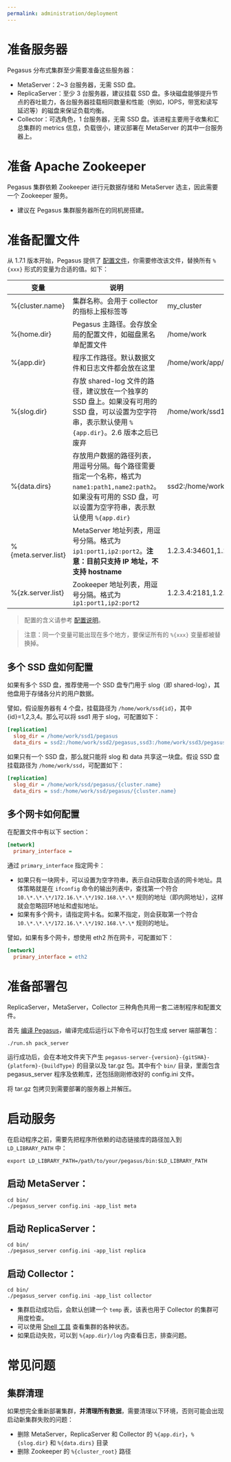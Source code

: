 ```yaml
---
permalink: administration/deployment
---
```


# 准备服务器

Pegasus 分布式集群至少需要准备这些服务器：
* MetaServer：2~3 台服务器，无需 SSD 盘。
* ReplicaServer：至少 3 台服务器，建议挂载 SSD 盘。多块磁盘能够提升节点的吞吐能力，各台服务器挂载相同数量和性能（例如，IOPS，带宽和读写延迟等）的磁盘来保证负载均衡。
* Collector：可选角色，1 台服务器，无需 SSD 盘。该进程主要用于收集和汇总集群的 metrics 信息，负载很小，建议部署在 MetaServer 的其中一台服务器上。

# 准备 Apache Zookeeper

Pegasus 集群依赖 Zookeeper 进行元数据存储和 MetaServer 选主，因此需要一个 Zookeeper 服务。
* 建议在 Pegasus 集群服务器所在的同机房搭建。

# 准备配置文件

从 1.7.1 版本开始，Pegasus 提供了 [配置文件](https://github.com/apache/incubator-pegasus/blob/master/src/server/config.ini)，你需要修改该文件，替换所有 `%{xxx}` 形式的变量为合适的值。如下：

| 变量                 | 说明                                                                                                       | 示例                                                      | 
|---------------------|----------------------------------------------------------------------------------------------------------|-----------------------------------------------------------|
| %{cluster.name}     | 集群名称。会用于 collector 的指标上报标签等                                                                              | my_cluster                                                |
| %{home.dir}         | Pegasus 主路径。会存放全局的配置文件，如磁盘黑名单配置文件                                                                        | /home/work                                                |
| %{app.dir}          | 程序工作路径。默认数据文件和日志文件都会放在这里                                                                                 | /home/work/app/pegasus                                    |
| %{slog.dir}         | 存放 shared-log 文件的路径，建议放在一个独享的 SSD 盘上。如果没有可用的 SSD 盘，可以设置为空字符串，表示默认使用 `%{app.dir}`。2.6 版本之后已废弃             | /home/work/ssd1/pegasus                                   |
| %{data.dirs}        | 存放用户数据的路径列表，用逗号分隔。每个路径需要指定一个名称，格式为 `name1:path1,name2:path2`。如果没有可用的 SSD 盘，可以设置为空字符串，表示默认使用 `%{app.dir}` | ssd2:/home/work/ssd2/pegasus,ssd3:/home/work/ssd3/pegasus |
| %{meta.server.list} | MetaServer 地址列表，用逗号分隔。格式为 `ip1:port1,ip2:port2`。**注意：目前只支持 IP 地址，不支持 hostname**                          | 1.2.3.4:34601,1.2.3.5:34601                               |
| %{zk.server.list}   | Zookeeper 地址列表，用逗号分隔。格式为 `ip1:port1,ip2:port2`                                                           | 1.2.3.4:2181,1.2.3.5:2181                                 |

> 配置的含义请参考 [配置说明](/administration/config)。

> 注意：同一个变量可能出现在多个地方，要保证所有的 `%{xxx}` 变量都被替换掉。

## 多个 SSD 盘如何配置

如果有多个 SSD 盘，推荐使用一个 SSD 盘专门用于 slog（即 shared-log），其他盘用于存储各分片的用户数据。

譬如，假设服务器有 4 个盘，挂载路径为 `/home/work/ssd{id}`，其中 {id}=1,2,3,4。那么可以将 ssd1 用于 slog，可配置如下：
```ini
[replication]
  slog_dir = /home/work/ssd1/pegasus
  data_dirs = ssd2:/home/work/ssd2/pegasus,ssd3:/home/work/ssd3/pegasus,ssd4:/home/work/ssd4/pegasus
```

如果只有一个 SSD 盘，那么就只能将 slog 和 data 共享这一块盘。假设 SSD 盘挂载路径为 `/home/work/ssd`，可配置如下：
```ini
[replication]
  slog_dir = /home/work/ssd/pegasus/{cluster.name}
  data_dirs = ssd:/home/work/ssd/pegasus/{cluster.name}
```

## 多个网卡如何配置

在配置文件中有以下 section：
```ini
[network]
  primary_interface =
```

通过 `primary_interface` 指定网卡：
* 如果只有一块网卡，可以设置为空字符串，表示自动获取合适的网卡地址。具体策略就是在 `ifconfig` 命令的输出列表中，查找第一个符合 `10.\*.\*.\*/172.16.\*.\*/192.168.\*.\*` 规则的地址（即内网地址），这样就会忽略回环地址和虚拟地址。
* 如果有多个网卡，请指定网卡名。如果不指定，则会获取第一个符合 `10.\*.\*.\*/172.16.\*.\*/192.168.\*.\*` 规则的地址。

譬如，如果有多个网卡，想使用 eth2 所在网卡，可配置如下：
```ini
[network]
  primary_interface = eth2
```

# 准备部署包

ReplicaServer，MetaServer，Collector 三种角色共用一套二进制程序和配置文件。

首先 [编译 Pegasus](/overview/compilation)，编译完成后运行以下命令可以打包生成 server 端部署包：
```
./run.sh pack_server
```
运行成功后，会在本地文件夹下产生 `pegasus-server-{version}-{gitSHA}-{platform}-{buildType}` 的目录以及 tar.gz 包。其中有个 `bin/` 目录，里面包含 pegasus_server 程序及依赖库，还包括刚刚修改好的 config.ini 文件。

将 tar.gz 包拷贝到需要部署的服务器上并解压。

# 启动服务

在启动程序之前，需要先把程序所依赖的动态链接库的路径加入到 `LD_LIBRARY_PATH` 中：
```
export LD_LIBRARY_PATH=/path/to/your/pegasus/bin:$LD_LIBRARY_PATH
```

## 启动 MetaServer：
```
cd bin/
./pegasus_server config.ini -app_list meta
```

## 启动 ReplicaServer：
```
cd bin/
./pegasus_server config.ini -app_list replica
```

## 启动 Collector：
```
cd bin/
./pegasus_server config.ini -app_list collector
```

* 集群启动成功后，会默认创建一个 `temp` 表，该表也用于 Collector 的集群可用度检查。
* 可以使用 [Shell 工具](/overview/shell) 查看集群的各种状态。
* 如果启动失败，可以到 `%{app.dir}/log` 内查看日志，排查问题。

# 常见问题

## 集群清理

如果想完全重新部署集群，**并清理所有数据**，需要清理以下环境，否则可能会出现启动新集群失败的问题：
* 删除 MetaServer，ReplicaServer 和 Collector 的 `%{app.dir}`，`%{slog.dir}` 和 `%{data.dirs}` 目录
* 删除 Zookeeper 的 `%{cluster_root}` 路径
